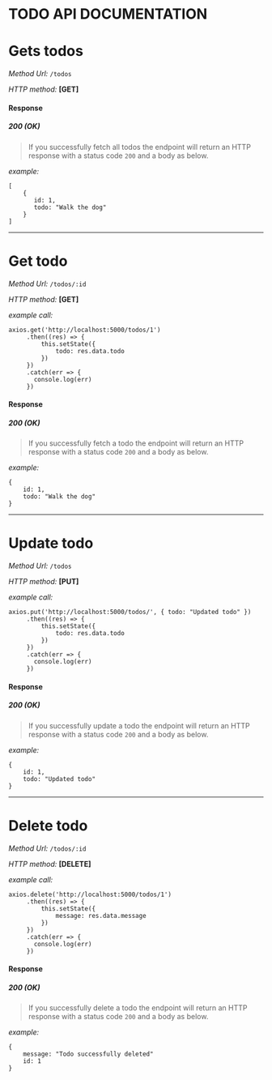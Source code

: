 # TODO API DOCUMENTATION

# **Gets todos**

_Method Url:_ `/todos`

_HTTP method:_ **[GET]**

#### Response

##### 200 (OK)

> If you successfully fetch all todos the endpoint will return an HTTP response with a status code `200` and a body as below.

_example:_

```
[
    {
       id: 1,
       todo: "Walk the dog"
    }
]
```

---

# **Get todo**

_Method Url:_ `/todos/:id`

_HTTP method:_ **[GET]**

_example call:_

```
axios.get('http://localhost:5000/todos/1')
     .then((res) => {
         this.setState({
             todo: res.data.todo
         })
     })
     .catch(err => {
       console.log(err)
     })
```

#### Response

##### 200 (OK)

> If you successfully fetch a todo the endpoint will return an HTTP response with a status code `200` and a body as below.

_example:_

```
{
    id: 1,
    todo: "Walk the dog"
}
```

---

# **Update todo**

_Method Url:_ `/todos`

_HTTP method:_ **[PUT]**

_example call:_

```
axios.put('http://localhost:5000/todos/', { todo: "Updated todo" })
     .then((res) => {
         this.setState({
             todo: res.data.todo
         })
     })
     .catch(err => {
       console.log(err)
     })
```

#### Response

##### 200 (OK)

> If you successfully update a todo the endpoint will return an HTTP response with a status code `200` and a body as below.

_example:_

```
{
    id: 1,
    todo: "Updated todo"
}
```

---

# **Delete todo**

_Method Url:_ `/todos/:id`

_HTTP method:_ **[DELETE]**

_example call:_

```
axios.delete('http://localhost:5000/todos/1')
     .then((res) => {
         this.setState({
             message: res.data.message
         })
     })
     .catch(err => {
       console.log(err)
     })
```

#### Response

##### 200 (OK)

> If you successfully delete a todo the endpoint will return an HTTP response with a status code `200` and a body as below.

_example:_

```
{
    message: "Todo successfully deleted"
    id: 1
}
```
